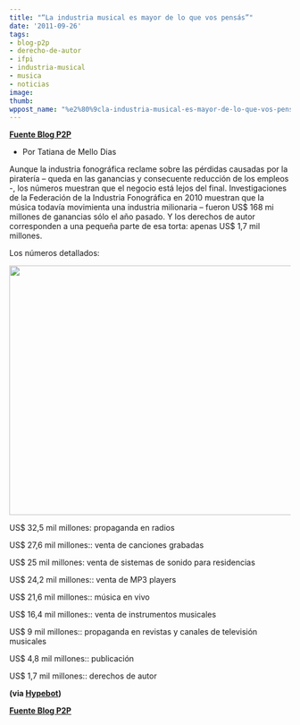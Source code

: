 ```yaml
---
title: "“La industria musical es mayor de lo que vos pensás”"
date: '2011-09-26'
tags:
- blog-p2p
- derecho-de-autor
- ifpi
- industria-musical
- musica
- noticias
image: 
thumb: 
wppost_name: "%e2%80%9cla-industria-musical-es-mayor-de-lo-que-vos-pensas%e2%80%9d"
---
```


<strong><a href="http://blogs.estadao.com.br/p2p/2011/09/26/a-industria-musical-e-maior-do-que-voce-pensa/" target="_blank">Fuente Blog P2P</a></strong>
<ul>
	<li>Por Tatiana de Mello Dias</li>
</ul>
Aunque la industria fonográfica reclame sobre las pérdidas causadas por la piratería – queda en las ganancias y consecuente reducción de los empleos -, los números muestran que el negocio está lejos del final. Investigaciones de la Federación de la Industria Fonográfica en 2010 muestran que la música todavía movimienta una industria milionaria – fueron US$ 168 mi millones de ganancias sólo el año pasado. Y los derechos de autor corresponden a una pequeña parte de esa torta: apenas US$ 1,7 mil millones.

Los números detallados:

<a href="http://partidopirata.com.ar/wp-content/uploads/2011/09/ifpinumeros.jpg"><img class="aligncenter size-full wp-image-1886" title="ifpinumeros" src="http://partidopirata.com.ar/wp-content/uploads/2011/09/ifpinumeros.jpg" alt="" width="800" height="446" /></a>

US$ 32,5 mil millones: propaganda en radios

US$ 27,6 mil millones:: venta de canciones grabadas

US$ 25 mil millones: venta de sistemas de sonido para residencias

US$ 24,2 mil millones:: venta de MP3 players

US$ 21,6 mil millones:: música en vivo

US$ 16,4 mil millones:: venta de instrumentos musicales

US$ 9 mil millones:: propaganda en revistas y canales de televisión musicales

US$ 4,8 mil millones:: publicación

US$ 1,7 mil millones:: derechos de autor

<strong>(via <a href="http://www.hypebot.com/hypebot/2011/09/the-music-industry-is-bigger-than-you-think-stats.html" target="_blank">Hypebot</a>)</strong>

<strong></strong><strong><a href="http://blogs.estadao.com.br/p2p/2011/09/26/a-industria-musical-e-maior-do-que-voce-pensa/" target="_blank">Fuente Blog P2P</a></strong>
